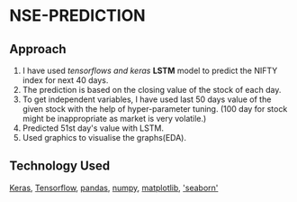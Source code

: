 # NSE-PREDICTION

## Approach
1. I have used *tensorflows and keras* **LSTM** model to predict the NIFTY index for next 40 days.
2. The prediction is based on the closing value of the stock of each day.
3. To get independent variables, I have used last 50 days value of the given stock with the help of hyper-parameter tuning. (100 day for stock might be inappropriate as market is very volatile.)
4. Predicted 51st day's value with LSTM.
5. Used graphics to visualise the graphs(EDA).

## Technology Used
[Keras](https://keras.io/), [Tensorflow](https://www.tensorflow.org/), [pandas](https://pandas.pydata.org/), [numpy](https://numpy.org/), [matplotlib](https://matplotlib.org/), ['seaborn'](https://seaborn.pydata.org/)
